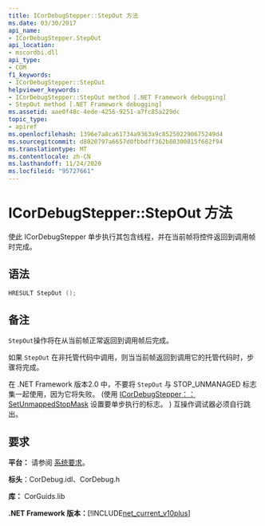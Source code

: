 ```yaml
---
title: ICorDebugStepper::StepOut 方法
ms.date: 03/30/2017
api_name:
- ICorDebugStepper.StepOut
api_location:
- mscordbi.dll
api_type:
- COM
f1_keywords:
- ICorDebugStepper::StepOut
helpviewer_keywords:
- ICorDebugStepper::StepOut method [.NET Framework debugging]
- StepOut method [.NET Framework debugging]
ms.assetid: aae0f48c-4ede-4256-9251-a7fc85a229dc
topic_type:
- apiref
ms.openlocfilehash: 1396e7a8ca61734a9363a9c852502290675249d4
ms.sourcegitcommit: d8020797a6657d0fbbdff362b80300815f682f94
ms.translationtype: MT
ms.contentlocale: zh-CN
ms.lasthandoff: 11/24/2020
ms.locfileid: "95727661"
---
```

# <a name="icordebugstepperstepout-method"></a>ICorDebugStepper::StepOut 方法

使此 ICorDebugStepper 单步执行其包含线程，并在当前帧将控件返回到调用帧时完成。  
  
## <a name="syntax"></a>语法  
  
```cpp  
HRESULT StepOut ();  
```  
  
## <a name="remarks"></a>备注  

 `StepOut`操作将在从当前帧正常返回到调用帧后完成。  
  
 如果 `StepOut` 在非托管代码中调用，则当当前帧返回到调用它的托管代码时，步骤将完成。  
  
 在 .NET Framework 版本2.0 中，不要将 `StepOut` 与 STOP_UNMANAGED 标志集一起使用，因为它将失败。  (使用 [ICorDebugStepper：： SetUnmappedStopMask](icordebugstepper-setunmappedstopmask-method.md) 设置要单步执行的标志。 ) 互操作调试器必须自行跳出。  
  
## <a name="requirements"></a>要求  

 **平台：** 请参阅 [系统要求](../../get-started/system-requirements.md)。  
  
 **标头**：CorDebug.idl、CorDebug.h  
  
 **库：** CorGuids.lib  
  
 **.NET Framework 版本：**[!INCLUDE[net_current_v10plus](../../../../includes/net-current-v10plus-md.md)]
